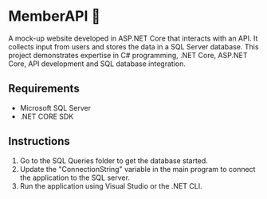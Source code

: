 # MemberAPI 👤

A mock-up website developed in ASP.NET Core that interacts with an API. It collects input from users and stores the data in a SQL Server database. This project demonstrates expertise in C# programming, .NET Core, ASP.NET Core, API development and SQL database integration.

## Requirements

- Microsoft SQL Server
- .NET CORE SDK

## Instructions

1. Go to the SQL Queries folder to get the database started. 
2. Update the "ConnectionString" variable in the main program to connect the application to the SQL server.
3. Run the application using Visual Studio or the .NET CLI.

